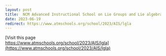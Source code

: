 ```yaml
---
layout: post
title:  NCM Advanced Instructional School on Lie Groups and Lie algebras, June 19 - July 8, 2023.
date: 2023-06-19
redirect: https://www.atmschools.org/school/2023/AIS/lgla
---
```


[Visit this page <br>
https://www.atmschools.org/school/2023/AIS/lgla](https://www.atmschools.org/school/2023/AIS/lgla)

